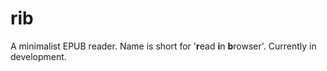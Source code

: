 # rib

A minimalist EPUB reader. Name is short for '**r**ead **i**n **b**rowser'. Currently in development.
